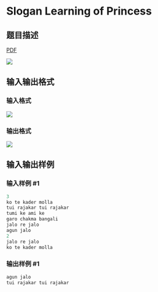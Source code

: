 # Slogan Learning of Princess

## 题目描述

[problemUrl]: https://uva.onlinejudge.org/index.php?option=com_onlinejudge&Itemid=8&category=441&page=show_problem&problem=4270

[PDF](https://uva.onlinejudge.org/external/125/p12592.pdf)

![](https://cdn.luogu.com.cn/upload/vjudge_pic/UVA12592/e7aba6c7a27664179a91cd9f69421c583968caa3.png)

## 输入输出格式

### 输入格式

![](https://cdn.luogu.com.cn/upload/vjudge_pic/UVA12592/2755a92067bd0ef8242e834a4d0e5c4b7ef5a950.png)

### 输出格式

![](https://cdn.luogu.com.cn/upload/vjudge_pic/UVA12592/5643543e0c930a155043d614899079e1c1299e93.png)

## 输入输出样例

### 输入样例 #1

```cpp
3
ko te kader molla
tui rajakar tui rajakar
tumi ke ami ke
garo chakma bangali
jalo re jalo
agun jalo
2
jalo re jalo
ko te kader molla
```


### 输出样例 #1

```cpp
agun jalo
tui rajakar tui rajakar
```


